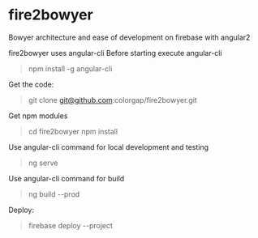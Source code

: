 # fire2bowyer
Bowyer architecture and ease of development on firebase with angular2

fire2bowyer uses angular-cli
Before starting execute angular-cli
> npm install -g angular-cli

Get the code:
> git clone git@github.com:colorgap/fire2bowyer.git

Get npm modules
> cd fire2bowyer
> npm install

Use angular-cli command for local development and testing
> ng serve

Use angular-cli command for build
> ng build --prod

Deploy:
> firebase deploy --project <projectname>